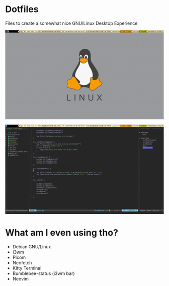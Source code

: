 # Dotfiles
Files to create a somewhat nice GNU/Linux Desktop Experience

![image](/screenshots/0.png?raw=true)

![image](/screenshots/1.png?raw=true)



# What am I even using tho?
- Debian GNU/Linux
- i3wm
- Picom
- Neofetch
- Kitty Terminal
- Bumblebee-status (i3wm bar)
- Neovim 
